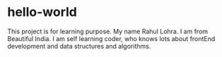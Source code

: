 # hello-world
This project is for learning purpose.
My name Rahul Lohra. I am from Beautiful India. I am self learning coder, who knows lots about frontEnd development and data structures and algorithms.
